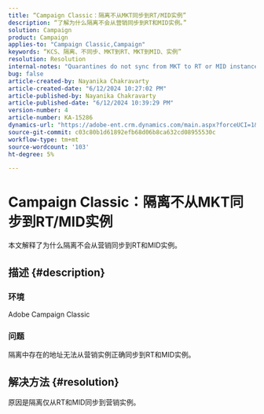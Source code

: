 ```yaml
---
title: “Campaign Classic：隔离不从MKT同步到RT/MID实例”
description: “了解为什么隔离不会从营销同步到RT和MID实例。”
solution: Campaign
product: Campaign
applies-to: "Campaign Classic,Campaign"
keywords: “KCS、隔离、不同步、MKT到RT、MKT到MID、实例”
resolution: Resolution
internal-notes: "Quarantines do not sync from MKT to RT or MID instances"
bug: false
article-created-by: Nayanika Chakravarty
article-created-date: "6/12/2024 10:27:02 PM"
article-published-by: Nayanika Chakravarty
article-published-date: "6/12/2024 10:39:29 PM"
version-number: 4
article-number: KA-15286
dynamics-url: "https://adobe-ent.crm.dynamics.com/main.aspx?forceUCI=1&pagetype=entityrecord&etn=knowledgearticle&id=9e210ade-0a29-ef11-840a-000d3a3764e0"
source-git-commit: c03c80b1d61892efb68d06b8ca632cd08955530c
workflow-type: tm+mt
source-wordcount: '103'
ht-degree: 5%

---
```


# Campaign Classic：隔离不从MKT同步到RT/MID实例


本文解释了为什么隔离不会从营销同步到RT和MID实例。

## 描述 {#description}


### <b>环境</b>

Adobe Campaign Classic

### <b>问题</b>

隔离中存在的地址无法从营销实例正确同步到RT和MID实例。


## 解决方法 {#resolution}


原因是隔离仅从RT和MID同步到营销实例。
